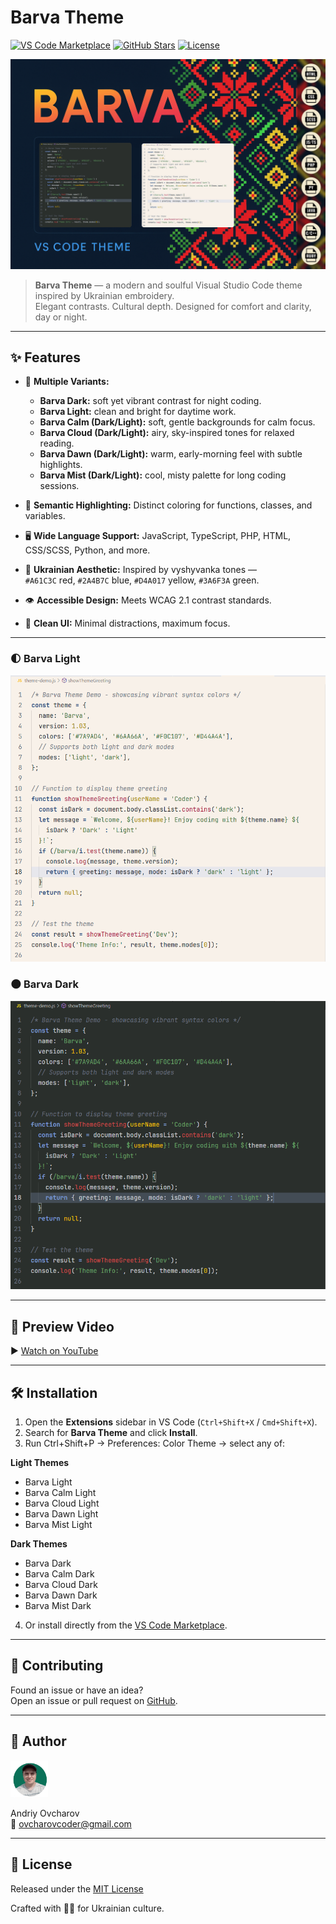 # Barva Theme

[![VS Code Marketplace](https://img.shields.io/visual-studio-marketplace/v/ovcharovcoder.barva-theme?color=blue)](https://marketplace.visualstudio.com/items?itemName=ovcharovcoder.barva-theme)
[![GitHub Stars](https://img.shields.io/github/stars/ovcharovcoder/barva-theme?color=yellow)](https://github.com/ovcharovcoder/barva-theme)
[![License](https://img.shields.io/github/license/ovcharovcoder/barva-theme?color=green)](https://raw.githubusercontent.com/ovcharovcoder/barva-theme/main/LICENSE)

![Barva Theme Banner](https://raw.githubusercontent.com/ovcharovcoder/barva-theme/main/images/barva-theme-banner.png)

> **Barva Theme** — a modern and soulful Visual Studio Code theme inspired by Ukrainian embroidery.  
> Elegant contrasts. Cultural depth. Designed for comfort and clarity, day or night.

---

## ✨ Features

- 🎨 **Multiple Variants:**
  - **Barva Dark:** soft yet vibrant contrast for night coding.
  - **Barva Light:** clean and bright for daytime work.
  - **Barva Calm (Dark/Light):** soft, gentle backgrounds for calm focus.
  - **Barva Cloud (Dark/Light):** airy, sky-inspired tones for relaxed reading.
  - **Barva Dawn (Dark/Light):** warm, early-morning feel with subtle highlights.
  - **Barva Mist (Dark/Light):** cool, misty palette for long coding sessions.

- 🧠 **Semantic Highlighting:** Distinct coloring for functions, classes, and variables.
- 🖥 **Wide Language Support:** JavaScript, TypeScript, PHP, HTML, CSS/SCSS, Python, and more.
- 💙 **Ukrainian Aesthetic:** Inspired by vyshyvanka tones —  
  `#A61C3C` red, `#2A4B7C` blue, `#D4A017` yellow, `#3A6F3A` green.
- 👁 **Accessible Design:** Meets WCAG 2.1 contrast standards.
- 🌿 **Clean UI:** Minimal distractions, maximum focus.

---

### 🌓 Barva Light
![Barva Light Preview](https://raw.githubusercontent.com/ovcharovcoder/barva-theme/main/images/light-theme.png)

### 🌑 Barva Dark
![Barva Dark Preview](https://raw.githubusercontent.com/ovcharovcoder/barva-theme/main/images/dark-theme.png)

---

## 🎥 Preview Video
▶️ [Watch on YouTube](https://youtu.be/Trtltz5r7WY)

---

## 🛠 Installation

1. Open the **Extensions** sidebar in VS Code (`Ctrl+Shift+X` / `Cmd+Shift+X`).
2. Search for **Barva Theme** and click **Install**.
3. Run Ctrl+Shift+P → Preferences: Color Theme → select any of:

**Light Themes**
- Barva Light
- Barva Calm Light
- Barva Cloud Light
- Barva Dawn Light
- Barva Mist Light

**Dark Themes**
- Barva Dark
- Barva Calm Dark
- Barva Cloud Dark
- Barva Dawn Dark
- Barva Mist Dark
4. Or install directly from the [VS Code Marketplace](https://marketplace.visualstudio.com/items?itemName=ovcharovcoder.barva-theme).

---

## 🧩 Contributing
Found an issue or have an idea?  
Open an issue or pull request on [GitHub](https://github.com/ovcharovcoder/barva-theme).

---

## 👤 Author

<img src="https://github.com/ovcharovcoder/barva-theme/blob/main/images/avatar.png" alt="Andriy Ovcharov" width="60px">  

Andriy Ovcharov  
📧 ovcharovcoder@gmail.com  

---

## 🪪 License
Released under the [MIT License](https://raw.githubusercontent.com/ovcharovcoder/barva-theme/main/LICENSE)

Crafted with 💙💛 for Ukrainian culture.
